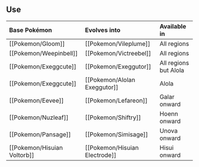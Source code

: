 ## Use
Base Pokémon |Evolves into |Available in
:---|:---|:---
[[Pokemon/Gloom]]  | [[Pokemon/Vileplume]] |All regions
[[Pokemon/Weepinbell]]  | [[Pokemon/Victreebel]] |All regions
[[Pokemon/Exeggcute]]  | [[Pokemon/Exeggutor]] |All regions but Alola
[[Pokemon/Exeggcute]]  | [[Pokemon/Alolan Exeggutor]]  | Alola
[[Pokemon/Eevee]]  | [[Pokemon/Lefareon]] | Galar onward
[[Pokemon/Nuzleaf]]  | [[Pokemon/Shiftry]] | Hoenn onward
[[Pokemon/Pansage]]  | [[Pokemon/Simisage]] |Unova onward
[[Pokemon/Hisuian Voltorb]] | [[Pokemon/Hisuian Electrode]] |Hisui onward